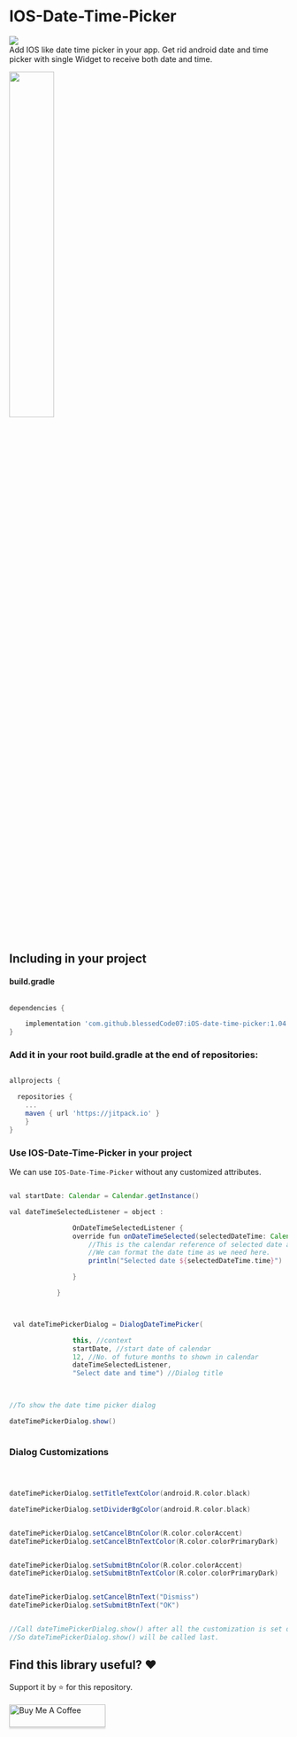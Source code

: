 # IOS-Date-Time-Picker
[![](https://jitpack.io/v/blessedCode07/iOS-date-time-picker.svg)](https://jitpack.io/#blessedCode07/iOS-date-time-picker)
<br>
Add IOS like date time picker in your app. Get rid android date and time picker with single Widget to receive both date and time.

<img src="https://github.com/blessedCode07/IOS-Date-Time-Picker/blob/master/lib_gif.gif" width="40%" height="40%"> 

## Including in your project

#### build.gradle

```gradle

dependencies {

    implementation 'com.github.blessedCode07:iOS-date-time-picker:1.04'
}

```

### Add it in your root build.gradle at the end of repositories:

```gradle

allprojects {

  repositories {
    ...
    maven { url 'https://jitpack.io' }
    }
}

```

### Use IOS-Date-Time-Picker in your project

We can use `IOS-Date-Time-Picker` without any customized attributes.<br>


```gradle

val startDate: Calendar = Calendar.getInstance()

val dateTimeSelectedListener = object :

                OnDateTimeSelectedListener {
                override fun onDateTimeSelected(selectedDateTime: Calendar) {
                    //This is the calendar reference of selected date and time. 
                    //We can format the date time as we need here.
                    println("Selected date ${selectedDateTime.time}")

                }

            }



 val dateTimePickerDialog = DialogDateTimePicker(

                this, //context
                startDate, //start date of calendar
                12, //No. of future months to shown in calendar 
                dateTimeSelectedListener,
                "Select date and time") //Dialog title

                

//To show the date time picker dialog

dateTimePickerDialog.show()



```

### Dialog Customizations

```gradle



dateTimePickerDialog.setTitleTextColor(android.R.color.black)

dateTimePickerDialog.setDividerBgColor(android.R.color.black)


dateTimePickerDialog.setCancelBtnColor(R.color.colorAccent)
dateTimePickerDialog.setCancelBtnTextColor(R.color.colorPrimaryDark)


dateTimePickerDialog.setSubmitBtnColor(R.color.colorAccent)
dateTimePickerDialog.setSubmitBtnTextColor(R.color.colorPrimaryDark)


dateTimePickerDialog.setCancelBtnText("Dismiss")
dateTimePickerDialog.setSubmitBtnText("OK")


//Call dateTimePickerDialog.show() after all the customization is set on dialog.
//So dateTimePickerDialog.show() will be called last.

```

## Find this library useful? :heart:

Support it by :star: for this repository.</br></br>
<a href="https://www.buymeacoffee.com/arkapp" target="_blank"><img src="https://www.buymeacoffee.com/assets/img/custom_images/orange_img.png" alt="Buy Me A Coffee" style="height: 41px !important;width: 174px !important;box-shadow: 0px 3px 2px 0px rgba(190, 190, 190, 0.5) !important;-webkit-box-shadow: 0px 3px 2px 0px rgba(190, 190, 190, 0.5) !important;" ></a>
